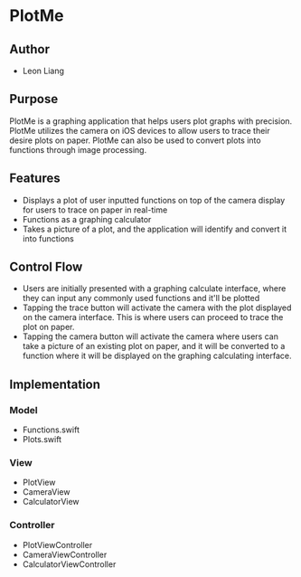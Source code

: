 # PlotMe

## Author
* Leon Liang

## Purpose
PlotMe is a graphing application that helps users plot graphs with precision. 
PlotMe utilizes the camera on iOS devices to allow users to trace their desire plots on paper.
PlotMe can also be used to convert plots into functions through image processing.

## Features
* Displays a plot of user inputted functions on top of the camera display for users to trace 
on paper in real-time
* Functions as a graphing calculator
* Takes a picture of a plot, and the application will identify and convert it into functions

## Control Flow
* Users are initially presented with a graphing calculate interface, where they can input any 
commonly used functions and it'll be plotted
* Tapping the trace button will activate the camera with the plot displayed on the camera
interface. This is where users can proceed to trace the plot on paper.
* Tapping the camera button will activate the camera where users can take a picture of an
existing plot on paper, and it will be converted to a function where it will be displayed
on the graphing calculating interface.

## Implementation

### Model
* Functions.swift
* Plots.swift

### View
* PlotView
* CameraView
* CalculatorView

### Controller
* PlotViewController
* CameraViewController
* CalculatorViewController
